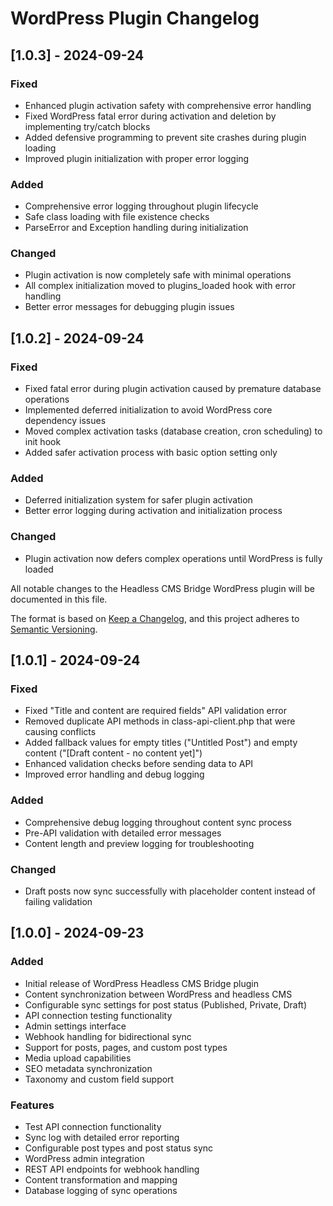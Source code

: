 # WordPress Plugin Changelog

## [1.0.3] - 2024-09-24

### Fixed
- Enhanced plugin activation safety with comprehensive error handling
- Fixed WordPress fatal error during activation and deletion by implementing try/catch blocks
- Added defensive programming to prevent site crashes during plugin loading
- Improved plugin initialization with proper error logging

### Added
- Comprehensive error logging throughout plugin lifecycle
- Safe class loading with file existence checks
- ParseError and Exception handling during initialization

### Changed
- Plugin activation is now completely safe with minimal operations
- All complex initialization moved to plugins_loaded hook with error handling
- Better error messages for debugging plugin issues


## [1.0.2] - 2024-09-24

### Fixed
- Fixed fatal error during plugin activation caused by premature database operations
- Implemented deferred initialization to avoid WordPress core dependency issues
- Moved complex activation tasks (database creation, cron scheduling) to init hook
- Added safer activation process with basic option setting only

### Added
- Deferred initialization system for safer plugin activation
- Better error logging during activation and initialization process

### Changed
- Plugin activation now defers complex operations until WordPress is fully loaded


All notable changes to the Headless CMS Bridge WordPress plugin will be documented in this file.

The format is based on [Keep a Changelog](https://keepachangelog.com/en/1.0.0/),
and this project adheres to [Semantic Versioning](https://semver.org/spec/v2.0.0.html).

## [1.0.1] - 2024-09-24

### Fixed
- Fixed "Title and content are required fields" API validation error
- Removed duplicate API methods in class-api-client.php that were causing conflicts
- Added fallback values for empty titles ("Untitled Post") and empty content ("[Draft content - no content yet]")
- Enhanced validation checks before sending data to API
- Improved error handling and debug logging

### Added
- Comprehensive debug logging throughout content sync process
- Pre-API validation with detailed error messages
- Content length and preview logging for troubleshooting

### Changed
- Draft posts now sync successfully with placeholder content instead of failing validation

## [1.0.0] - 2024-09-23

### Added
- Initial release of WordPress Headless CMS Bridge plugin
- Content synchronization between WordPress and headless CMS
- Configurable sync settings for post status (Published, Private, Draft)
- API connection testing functionality
- Admin settings interface
- Webhook handling for bidirectional sync
- Support for posts, pages, and custom post types
- Media upload capabilities
- SEO metadata synchronization
- Taxonomy and custom field support

### Features
- Test API connection functionality
- Sync log with detailed error reporting  
- Configurable post types and post status sync
- WordPress admin integration
- REST API endpoints for webhook handling
- Content transformation and mapping
- Database logging of sync operations